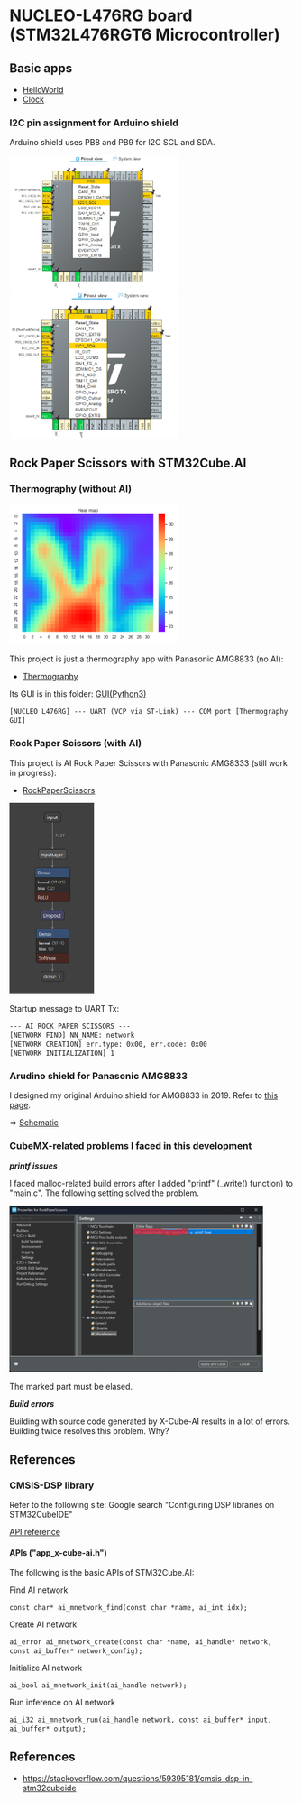 # NUCLEO-L476RG board (STM32L476RGT6 Microcontroller)

## Basic apps

- [HelloWorld](HelloWorld)
- [Clock](Clock)

### I2C pin assignment for Arduino shield

Arduino shield uses PB8 and PB9 for I2C SCL and SDA.

<img src="doc/I2C1_SCL.png" width=300>

<img src="doc/I2C1_SDA.png" width=300>

## Rock Paper Scissors with STM32Cube.AI

### Thermography (without AI)

<img src="doc/thermography_interporated.png" width=300>

This project is just a thermography app with Panasonic AMG8833 (no AI):
- [Thermography](Thermography)

Its GUI is in this folder: [GUI(Python3)](Thermography/GUI)

```
[NUCLEO L476RG] --- UART (VCP via ST-Link) --- COM port [Thermography GUI]
```

### Rock Paper Scissors (with AI)

This project is AI Rock Paper Scissors with Panasonic AMG8333 (still work in progress):
- [RockPaperScissors](RockPaperScissors)

<img src="doc/RockPaperScissors_DCT_DNN.png" width=150>

Startup message to UART Tx:
```
--- AI ROCK PAPER SCISSORS ---
[NETWORK FIND] NN_NAME: network
[NETWORK CREATION] err.type: 0x00, err.code: 0x00
[NETWORK INITIALIZATION] 1
```

### Arudino shield for Panasonic AMG8833

I designed my original Arduino shield for AMG8833 in 2019. Refer to [this page](https://github.com/araobp/stm32-mcu/tree/master/NUCLEO-F401RE/Thermography).

=> [Schematic](https://github.com/araobp/stm32-mcu/blob/master/NUCLEO-F401RE/Thermography/kicad/arduino_board.pdf)

### CubeMX-related problems I faced in this development

***printf issues***

I faced malloc-related build errors after I added "printf" (_write() function) to "main.c". The following setting solved the problem.

<img src="doc/printf_issue.png" width=450>

The marked part must be elased.

***Build errors***

Building with source code generated by X-Cube-AI results in a lot of errors. Building twice resolves this problem. Why?

## References

### CMSIS-DSP library

Refer to the following site: Google search "Configuring DSP libraries on STM32CubeIDE"

[API reference](https://arm-software.github.io/CMSIS_5/General/html/index.html)

#### APIs ("app_x-cube-ai.h")

The following is the basic APIs of STM32Cube.AI:

Find AI network
```
const char* ai_mnetwork_find(const char *name, ai_int idx);
```

Create AI network
```
ai_error ai_mnetwork_create(const char *name, ai_handle* network, const ai_buffer* network_config);
```

Initialize AI network
```
ai_bool ai_mnetwork_init(ai_handle network);
```

Run inference on AI network
```
ai_i32 ai_mnetwork_run(ai_handle network, const ai_buffer* input, ai_buffer* output);
```

## References

- https://stackoverflow.com/questions/59395181/cmsis-dsp-in-stm32cubeide

